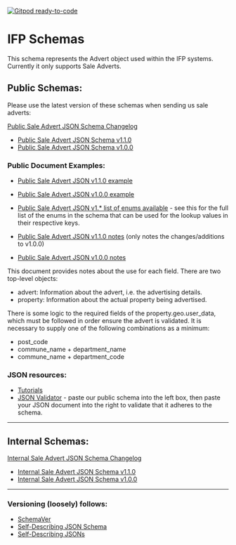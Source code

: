 [![Gitpod ready-to-code](https://img.shields.io/badge/Gitpod-ready--to--code-blue?logo=gitpod)](https://gitpod.io/#https://github.com/ifp/schemas)

# IFP Schemas

This schema represents the Advert object used within the IFP systems. Currently it only supports Sale Adverts.

## Public Schemas:

Please use the latest version of these schemas when sending us sale adverts:

[Public Sale Advert JSON Schema Changelog](https://github.com/ifp/schemas/blob/master/json/public/public_sale-advert-schema_changelog.md)

- [Public Sale Advert JSON Schema v1.1.0](https://raw.githubusercontent.com/ifp/schemas/master/json/public/public_sale-advert-schema_v1.1.0.json)
- [Public Sale Advert JSON Schema v1.0.0](https://raw.githubusercontent.com/ifp/schemas/master/json/public/public_sale-advert-schema_v1.0.0.json)

### Public Document Examples:

- [Public Sale Advert JSON v1.1.0 example](https://github.com/ifp/schemas/blob/master/json/public/examples/public_sale-advert-schema_v1.1.0-example.json)
- [Public Sale Advert JSON v1.0.0 example](https://github.com/ifp/schemas/blob/master/json/public/examples/public_sale-advert-schema_v1.0.0-example.json)
- [Public Sale Advert JSON v1.* list of enums available](https://raw.githubusercontent.com/ifp/schemas/master/json/public/examples/public_sale-advert-schema_v1.*-enum-values.json) - see this for the full list of the enums in the schema that can be used for the lookup values in their respective keys.

- [Public Sale Advert JSON v1.1.0 notes](https://github.com/ifp/schemas/blob/master/json/public/examples/public_sale-advert-schema_v1.1.0-notes.json) (only notes the changes/additions to v1.0.0)
- [Public Sale Advert JSON v1.0.0 notes](https://github.com/ifp/schemas/blob/master/json/public/examples/public_sale-advert-schema_v1.0.0-notes.json)

This document provides notes about the use for each field. There are two top-level objects:
- advert: Information about the advert, i.e. the advertising details.
- property: Information about the actual property being advertised.
    
There is some logic to the required fields of the property.geo.user_data, which must be followed in order ensure the advert is validated. It is necessary to supply one of the following combinations as a minimum:
- post_code
- commune_name + department_name
- commune_name + department_code

### JSON resources:

- [Tutorials](https://www.google.co.uk/search?q=json%20tutorial)
- [JSON Validator](http://www.jsonschemavalidator.net/) - paste our public schema into the left box, then paste your JSON document into the right to validate that it adheres to the schema.

-----

## Internal Schemas:

[Internal Sale Advert JSON Schema Changelog](https://github.com/ifp/schemas/blob/master/json/internal_sale-advert-schema_changelog.md)

- [Internal Sale Advert JSON Schema v1.1.0](https://raw.githubusercontent.com/ifp/schemas/master/json/internal/internal_sale-advert-schema_v1.1.0.json)
- [Internal Sale Advert JSON Schema v1.0.0](https://raw.githubusercontent.com/ifp/schemas/master/json/internal/internal_sale-advert-schema_v1.0.0.json)

-----

### Versioning (loosely) follows:

- [SchemaVer](https://github.com/ifp/iglu/wiki/SchemaVer)
- [Self-Describing JSON Schema](https://github.com/ifp/iglu/wiki/Self-describing-JSON-Schemas)
- [Self-Describing JSONs](https://github.com/ifp/iglu/wiki/Self-describing-JSONs)
